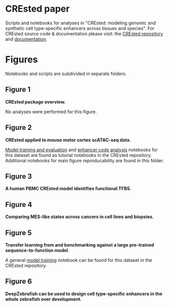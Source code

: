 # CREsted paper

Scripts and notebooks for analyses in "CREsted: modeling genomic and synthetic cell type-specific enhancers across tissues and species".
For CREsted source code & documentation please visit: the [CREsted repository](https://github.com/aertslab/crested) and [documentation](https://crested.readthedocs.io/en/latest/).

# Figures

Notebooks and scripts are subdivided in separate folders.

## Figure 1
**CREsted package overview.**

No analyses were performed for this figure.

## Figure 2

**CREsted applied to mouse motor cortex scATAC-seq data.**

[Model training and evaluation](https://github.com/aertslab/CREsted/blob/main/docs/tutorials/model_training_and_eval.ipynb) and [enhancer code analysis](https://github.com/aertslab/CREsted/blob/main/docs/tutorials/enhancer_code_analysis.ipynb) notebooks for this dataset are found as tutorial notebooks in the CREsted repository.
Additional notebooks for main figure reproducability are found in this folder.

## Figure 3

**A human PBMC CREsted model identifies functional TFBS.**

## Figure 4

**Comparing MES-like states across cancers in cell lines and biopsies.**

## Figure 5

**Transfer learning from and benchmarking against a large pre-trained sequence-to-function model.**

A general [model training](https://github.com/aertslab/CREsted/blob/main/docs/tutorials/borzoi_atac_finetuning.ipynb) notebook can be found for this dataset in the CREsted repository.

## Figure 6

**DeepZebrafish can be used to design cell type-specific enhancers in the whole zebrafish over development.**


